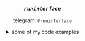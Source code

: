 <div align="center">

### *`runinterface`*
  
telegram: `@runinterface`
</div>

<details>
<summary align="center">some of my code examples</summary>
<div align="center">
<br>

???
</div>
</details>
